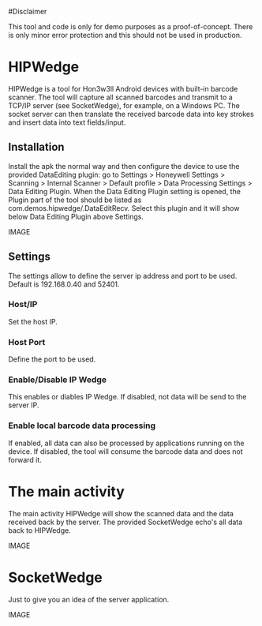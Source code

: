 #Disclaimer

This tool and code is only for demo purposes as a proof-of-concept. There is only minor error protection and this should not be used in production.

# HIPWedge

HIPWedge is a tool for Hon3w3ll Android devices with built-in barcode scanner. The tool will capture all scanned barcodes and transmit to a TCP/IP server (see SocketWedge), for example, on a Windows PC. The socket server can then translate the received barcode data into key strokes and insert data into text fields/input.

## Installation

Install the apk the normal way and then configure the device to use the provided DataEditing plugin: go to Settings > Honeywell Settings > Scanning > Internal Scanner > Default profile > Data Processing Settings > Data Editing Plugin. When the Data Editing Plugin setting is opened, the Plugin part of the tool should be listed as  com.demos.hipwedge/.DataEditRecv. Select this plugin and it will show below Data Editing Plugin above Settings.

IMAGE

## Settings

The settings allow to define the server ip address and port to be used. Default is 192.168.0.40 and 52401.

### Host/IP

Set the host IP.

### Host Port

Define the port to be used.

### Enable/Disable IP Wedge

This enables or diables IP Wedge. If disabled, not data will be send to the server IP.

### Enable local barcode data processing

If enabled, all data can also be processed by applications running on the device. If disabled, the tool will consume the barcode data and does not forward it.

# The main activity

The main activity HIPWedge will show the scanned data and the data received back by the server. The provided SocketWedge echo's all data back to HIPWedge.

IMAGE

# SocketWedge

Just to give you an idea of the server application.

IMAGE